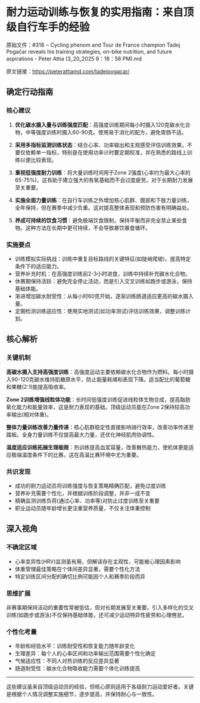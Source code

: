 # 耐力运动训练与恢复的实用指南：来自顶级自行车手的经验

原始文件：#318 ‒ Cycling phenom and Tour de France champion Tadej Pogačar reveals his training strategies, on-bike nutrition, and future aspirations - Peter Attia (3_20_2025 9：18：58 PM).md

原文链接：https://peterattiamd.com/tadejpogacar/

<YouTube videoId="m9yjbJJBjHU" />

## 确定行动指南

### 核心建议

1. **优化碳水摄入量与训练强度匹配**：高强度训练期间每小时摄入120克碳水化合物，中等强度训练时摄入60-90克。使用易于消化的配方，避免胃肠不适。

2. **采用多指标监测训练状态**：结合心率、功率输出和主观感受评估训练效果。不要仅依赖单一指标，特别是在使用功率计时要定期校准，并在熟悉的路线上训练以便比较表现。

3. **重视低强度耐力训练**：将大量训练时间用于Zone 2强度(心率约为最大心率的65-75%)，这有助于建立强大的有氧基础而不会过度疲劳。对于长期耐力发展至关重要。

4. **实施全面力量训练**：在自行车训练之外增加核心肌群、髋部和下肢力量训练，全年保持，但在赛季中减少负重。这对提高整体表现和预防伤害有明确益处。

5. **养成可持续的饮食习惯**：避免极端饮食限制，保持平衡而非完全禁止某些食物。这种方法在长期中更可持续，不会导致暴饮暴食循环。

### 实施要点

- 训练模拟实际挑战：训练中重复目标路线的关键特征(如陡峭爬坡)，提高特定条件下的适应能力。
- 营养补充时机：在高强度训练前2-3小时进食，训练中持续补充碳水化合物。
- 休赛期保持活跃：避免完全停止活动，而是引入交叉训练如跑步或游泳，保持基础体能。
- 渐进增加碳水耐受性：从每小时60克开始，逐渐训练肠道适应更高的碳水摄入量。
- 定期检测训练适应性：使用实地测试(如功率测试)评估训练效果，调整训练计划。

## 核心解析

### 关键机制

**高碳水摄入支持高强度训练**：高强度运动主要依赖碳水化合物作为燃料。每小时摄入90-120克碳水维持肌糖原水平，防止能量耗竭和表现下降。适当配比的葡萄糖和果糖(2:1)能提高吸收率。

**Zone 2训练增强线粒体功能**：长时间低强度训练促进线粒体生物合成，提高脂肪氧化能力和能量效率，这是耐力表现的基础。顶级运动员能在Zone 2保持较高功率输出(相对体重)。

**整体力量训练改善力量传递**：核心肌群稳定性直接影响骑行效率，改善功率传递至踏板。全身力量训练不仅提高最大力量，还优化神经肌肉协调性。

**温度适应训练拓展生理极限**：热训练提高血浆容量，改善散热能力，使机体更能适应极端温度条件下的比赛。这在高温比赛环境中尤为重要。

### 共识发现

- 成功的耐力运动员将训练强度与恢复策略精确匹配，避免过度训练
- 营养补充需要个性化，并根据训练阶段调整，并非一成不变
- 精确监测训练负荷(通过心率、功率等)对防止过度训练至关重要
- 职业运动员随年龄增长更注重营养质量，不仅关注体重控制

## 深入视角

### 不确定区域

- 心率变异性(HRV)监测虽有用，但解读存在主观性，可能被心理因素影响
- 体重管理最佳策略在个体间差异显著，需要个性化方法
- 特定训练区间分配的确切比例可能因个人和赛季阶段而异

### 思维扩展

非赛事期保持活动的重要性常被低估，但对长期发展至关重要。引入多样化的交叉训练(如跑步或游泳)不仅保持基础体能，还可减少运动特异性疲劳和心理倦怠。

### 个性化考量

- 年龄和经验水平：训练耐受性和恢复能力随年龄变化
- 生理差异：每个人的心率区间和功率输出范围需要个性化确定
- 气候适应性：不同人对热训练的反应差异显著
- 肠道耐受性：碳水化合物吸收能力需要个体化训练提高

---

这些建议虽来自顶级运动员的经验，但核心原则适用于各级耐力运动爱好者。关键是根据个人情况调整实施细节，逐步提高，并保持耐心与一致性。